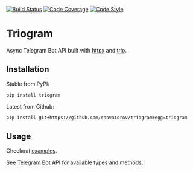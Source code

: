 [![Build Status](https://travis-ci.com/rnovatorov/triogram.svg?branch=master)](https://travis-ci.com/rnovatorov/triogram)
[![Code Coverage](https://codecov.io/gh/rnovatorov/triogram/branch/master/graph/badge.svg)](https://codecov.io/gh/rnovatorov/triogram)
[![Code Style](https://img.shields.io/badge/code%20style-black-000000.svg)](https://github.com/python/black)

# Triogram

Async Telegram Bot API built with
[httpx](https://github.com/encode/httpx)
and
[trio](https://github.com/python-trio/trio).

## Installation

Stable from PyPI:
```bash
pip install triogram
```

Latest from Github:
```bash
pip install git+https://github.com/rnovatorov/triogram#egg=triogram
```

## Usage

Checkout [examples](examples).

See [Telegram Bot API](https://core.telegram.org/bots/api) for available types and methods.
